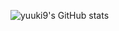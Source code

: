 ![yuuki9's GitHub stats](https://github-readme-stats.vercel.app/api?username=yuuki&show_icons=true&theme=tokyonight)
